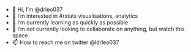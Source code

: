 - 👋 Hi, I’m @drleo037
- 👀 I’m interested in #rstats visualisations, analytics
- 🌱 I’m currently learning as quickly as possible
- 💞️ I’m not currently looking to collaborate on anything,  but watch this space
- 📫 How to reach me on twitter @ldrleo037

<!---
drleo037/drleo037 is a ✨ special ✨ repository because its `README.md` (this file) appears on your GitHub profile.
You can click the Preview link to take a look at your changes.
--->
